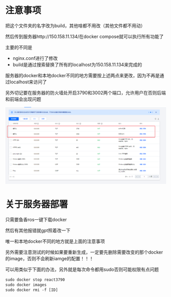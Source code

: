 # 注意事项

把这个文件夹的名字改为build，其他啥都不用改（其他文件都不用动）

然后传到服务器http://150.158.11.134/在docker compose就可以执行所有功能了



主要的不同是

- nginx.conf进行了修改
- build是通过搜索替换了所有的localhost为150.158.11.134来完成的



服务器的docker和本地docker不同的地方需要按上述两点来更改，因为不再是通过localhost来访问了

另外切记要在服务器的防火墙处开启3790和3002两个端口，允许用户在否则后端和前端会出现问题

![](ports.png)

# 关于服务器部署

只需要鱼香ros一键下载docker

然后有其他报错就gpt照着改一下

唯一和本地docker不同的地方就是上面的注意事项

另外需要注意测试的时候如果要重新生成，一定要先删除需要改变的那个docker的image，否则不会刷新iamge的配置！！！

可以用类似于下面的办法，另外就是每次命令都用sudo否则可能权限有点问题

```shell
sudo docker stop react3790
sudo docker images
sudo docker rmi -f [ID]
```

